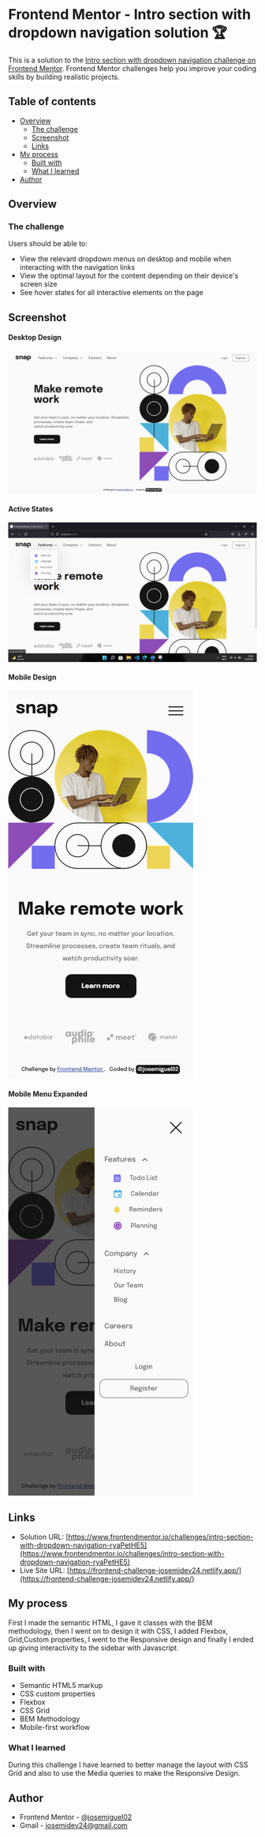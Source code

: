 # Frontend Mentor - Intro section with dropdown navigation solution 🏆

This is a solution to the [Intro section with dropdown navigation challenge on Frontend Mentor](https://www.frontendmentor.io/challenges/intro-section-with-dropdown-navigation-ryaPetHE5). Frontend Mentor challenges help you improve your coding skills by building realistic projects. 

## Table of contents

- [Overview](#overview)
  - [The challenge](#the-challenge)
  - [Screenshot](#screenshot)
  - [Links](#links)
- [My process](#my-process)
  - [Built with](#built-with)
  - [What I learned](#what-i-learned)
- [Author](#author)


## Overview

### The challenge

Users should be able to:

- View the relevant dropdown menus on desktop and mobile when interacting with the navigation links
- View the optimal layout for the content depending on their device's screen size
- See hover states for all interactive elements on the page


## Screenshot

#### Desktop Design
![desktop-img](./solution-images/desktop.png 'Desktop image')

#### Active States
![desktop-img](./solution-images/selection.png 'Active states image')

#### Mobile Design
![desktop-img](./solution-images/mobile.png 'Mobile image')

#### Mobile Menu Expanded
![desktop-img](./solution-images/mobile-menu-expanded.png 'Mobile menu expanded image')


## Links

- Solution URL: [https://www.frontendmentor.io/challenges/intro-section-with-dropdown-navigation-ryaPetHE5](https://www.frontendmentor.io/challenges/intro-section-with-dropdown-navigation-ryaPetHE5)
- Live Site URL: [https://frontend-challenge-josemidev24.netlify.app/](https://frontend-challenge-josemidev24.netlify.app/)


## My process

First I made the semantic HTML, I gave it classes with the BEM methodology, then I went on to design it with CSS, I added Flexbox, Grid,Custom properties, I went to the Responsive design and finally I ended up giving interactivity to the sidebar with Javascript.


### Built with

- Semantic HTML5 markup
- CSS custom properties
- Flexbox
- CSS Grid
- BEM Methodology
- Mobile-first workflow


### What I learned

During this challenge I have learned to better manage the layout with CSS Grid and also to use the Media queries to make the Responsive Design.

## Author

- Frontend Mentor - [@josemiguel02](https://www.frontendmentor.io/profile/josemiguel02)
- Gmail - [josemidev24@gmail.com
](mailto:josemidev24@gmail.com)
